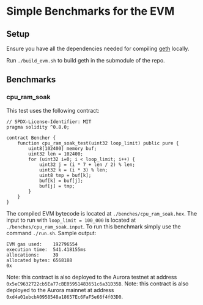 # Simple Benchmarks for the EVM

## Setup

Ensure you have all the dependencies needed for compiling [geth](https://github.com/ethereum/go-ethereum) locally.

Run `./build_evm.sh` to build geth in the submodule of the repo.

## Benchmarks

### cpu_ram_soak

This test uses the following contract:

```solidity
// SPDX-License-Identifier: MIT
pragma solidity ^0.8.0;

contract Bencher {
    function cpu_ram_soak_test(uint32 loop_limit) public pure {
        uint8[102400] memory buf;
        uint32 len = 102400;
        for (uint32 i=0; i < loop_limit; i++) {
            uint32 j = (i * 7 + len / 2) % len;
            uint32 k = (i * 3) % len;
            uint8 tmp = buf[k];
            buf[k] = buf[j];
            buf[j] = tmp;
        }
    }
}
```

The compiled EVM bytecode is located at `./benches/cpu_ram_soak.hex`.
The input to run with `loop_limit = 100_000` is located at `./benches/cpu_ram_soak.input`.
To run this benchmark simply use the command `./run.sh`.
Sample output:

```
EVM gas used:    192796554
execution time:  541.418155ms
allocations:     39
allocated bytes: 6568188
0x
```

Note: this contract is also deployed to the Aurora testnet at address `0x5eC9632722cb5Ea77cBE05951483651c6a31D35B`.
Note: this contract is also deployed to the Aurora mainnet at address `0xd4a01ebcbA0958548a18657Ec6FaF5e66f4f03D0`.
